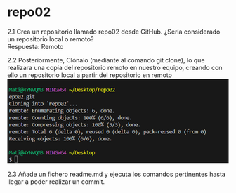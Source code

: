 # repo02
2.1 Crea un repositorio llamado repo02 desde GitHub. ¿Seria considerado un repositorio local o remoto?  
Respuesta: Remoto
  
2.2 Posteriormente, Clónalo (mediante al comando git clone), lo que realizara una copia del repositorio remoto en nuestro equipo, creando con ello un repositorio local a partir del repositorio en remoto
![alt text](image.png)  

2.3 Añade un fichero readme.md y ejecuta los comandos pertinentes hasta llegar a poder realizar un commit.
